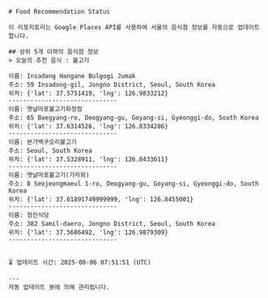 
    # Food Recommendation Status

    이 리포지토리는 Google Places API를 사용하여 서울의 음식점 정보를 자동으로 업데이트합니다.

    ## 상위 5개 이하의 음식점 정보
    > 오늘의 추천 음식 : 불고기

	이름: Insadong Hangane Bulgogi Jumak
	주소: 59 Insadong-gil, Jongno District, Seoul, South Korea
	위치: {'lat': 37.5751419, 'lng': 126.9833212}
	------------------------------
	이름: 옛날마포불고기화정점
	주소: 65 Baegyang-ro, Deogyang-gu, Goyang-si, Gyeonggi-do, South Korea
	위치: {'lat': 37.6314526, 'lng': 126.8334286}
	------------------------------
	이름: 본가백구오리불고기
	주소: Seoul, South Korea
	위치: {'lat': 37.5328911, 'lng': 126.8433611}
	------------------------------
	이름: 옛날마포불고기(가라뫼)
	주소: 8 Seojeongmaeul 1-ro, Deogyang-gu, Goyang-si, Gyeonggi-do, South Korea
	위치: {'lat': 37.61891749999999, 'lng': 126.8455001}
	------------------------------
	이름: 청진식당
	주소: 382 Samil-daero, Jongno District, Seoul, South Korea
	위치: {'lat': 37.5686492, 'lng': 126.9879309}
	------------------------------


    ⏳ 업데이트 시간: 2025-08-06 07:51:51 (UTC)

    ---
    자동 업데이트 봇에 의해 관리됩니다.
    